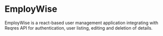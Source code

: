 # EmployWise
EmployWise is a react-based user management application integrating with Reqres API for authentication, user listing, editing and deletion of details.
